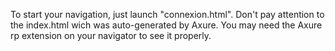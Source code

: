 To start your navigation, just launch "connexion.html". Don't pay attention to the index.html wich was auto-generated by Axure. You may need the Axure rp extension on your navigator to see it properly.
